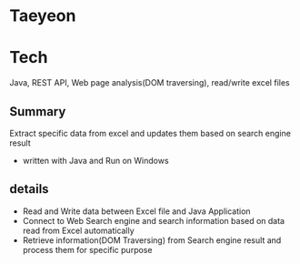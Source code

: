 # Taeyeon
# Tech
Java, REST API, Web page analysis(DOM traversing), read/write excel files

## Summary
Extract specific data from excel and updates them based on search engine result
- written with Java and Run on Windows

## details
- Read and Write data between Excel file and Java Application
- Connect to Web Search engine and search information based on data read from Excel automatically
- Retrieve information(DOM Traversing) from Search engine result and process them for specific purpose
